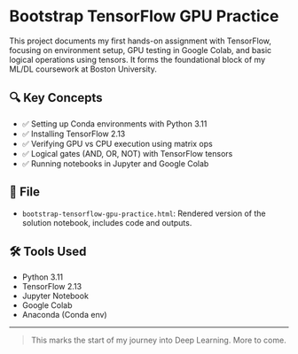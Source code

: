 # Bootstrap TensorFlow GPU Practice

This project documents my first hands-on assignment with TensorFlow, focusing on environment setup, GPU testing in Google Colab, and basic logical operations using tensors. It forms the foundational block of my ML/DL coursework at Boston University.

## 🔍 Key Concepts

- ✅ Setting up Conda environments with Python 3.11
- ✅ Installing TensorFlow 2.13
- ✅ Verifying GPU vs CPU execution using matrix ops
- ✅ Logical gates (AND, OR, NOT) with TensorFlow tensors
- ✅ Running notebooks in Jupyter and Google Colab

## 📄 File

- `bootstrap-tensorflow-gpu-practice.html`: Rendered version of the solution notebook, includes code and outputs.

## 🛠 Tools Used

- Python 3.11  
- TensorFlow 2.13  
- Jupyter Notebook  
- Google Colab  
- Anaconda (Conda env)

---

> This marks the start of my journey into Deep Learning. More to come.

